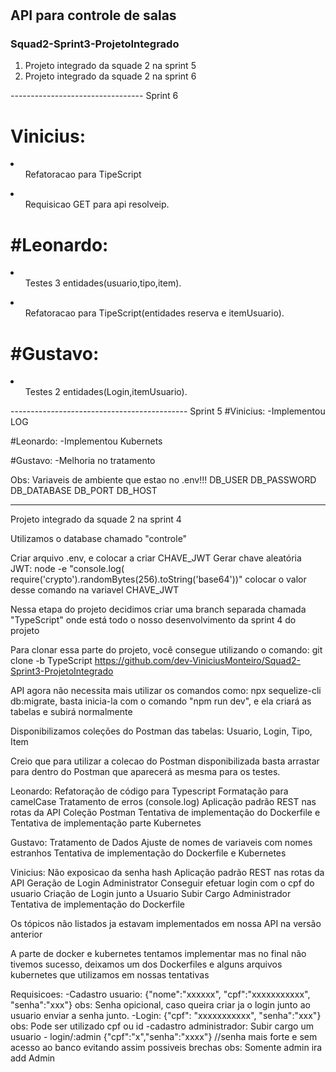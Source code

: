 	
<h1 align="center">
  <h2>API para controle de salas</h2>
</h1>

### Squad2-Sprint3-ProjetoIntegrado 
   1. Projeto integrado da squade 2 na sprint 5 
   2. Projeto integrado da squade 2 na sprint 6 

--------------------------------- Sprint 6

  <h1>Vinicius:</h1>
  <li><ul>Refatoracao para TipeScript</ul></li>
  <li><ul>Requisicao GET para api resolveip.</ul></li>
  
  <h1>#Leonardo:</h1>
  <li><ul>Testes 3 entidades(usuario,tipo,item).</ul></li>
  <li><ul>Refatoracao para TipeScript(entidades reserva e itemUsuario).</ul></li>
  
  <h1>#Gustavo:</h1>
  <li><ul>Testes 2 entidades(Login,itemUsuario).</ul></li>

-------------------------------------------- Sprint 5
#Vinicius:
 -Implementou LOG
 
#Leonardo:
 -Implementou Kubernets
 
#Gustavo:
 -Melhoria no tratamento
 
Obs: Variaveis de ambiente que estao no .env!!!
DB_USER
DB_PASSWORD
DB_DATABASE
DB_PORT
DB_HOST

-----------------------------------------------------------------------------------------------
Projeto integrado da squade 2 na sprint 4

Utilizamos o database chamado "controle"

Criar arquivo .env, e colocar a criar CHAVE_JWT
Gerar chave aleatória JWT:
node -e "console.log( require('crypto').randomBytes(256).toString('base64'))" 
colocar o valor desse comando na variavel CHAVE_JWT

Nessa etapa do projeto decidimos criar uma branch separada chamada "TypeScript" onde está todo o nosso desenvolvimento da sprint 4 do projeto

Para clonar essa parte do projeto, você consegue utilizando o comando:
git clone -b TypeScript https://github.com/dev-ViniciusMonteiro/Squad2-Sprint3-ProjetoIntegrado 

API agora não necessita mais utilizar os comandos como: npx sequelize-cli db:migrate, basta inicia-la com o comando "npm run dev", e ela criará as tabelas e subirá normalmente

Disponibilizamos coleções do Postman das tabelas:
Usuario, Login, Tipo, Item

Creio que para utilizar a colecao do Postman disponibilizada basta arrastar para dentro do Postman que aparecerá as mesma para os testes.

Leonardo:
    Refatoração de código para Typescript
    Formatação para camelCase
    Tratamento de erros (console.log)
    Aplicação padrão REST nas rotas da API
    Coleção Postman
    Tentativa de implementação do Dockerfile
    e  Tentativa de implementação parte Kubernetes

Gustavo:
    Tratamento de Dados
    Ajuste de nomes de variaveis com nomes estranhos
    Tentativa de implementação do Dockerfile e Kubernetes

Vinicius:
    Não exposicao da senha hash
    Aplicação padrão REST nas rotas da API
    Geração de Login Administrator
    Conseguir efetuar login com o cpf do usuario
    Criação de Login junto a Usuario
    Subir Cargo Administrador
    Tentativa de implementação do Dockerfile

Os tópicos não listados ja estavam implementados em nossa API na versão anterior

A parte de docker e kubernetes tentamos implementar mas no final não tivemos sucesso, deixamos um dos Dockerfiles e alguns arquivos kubernetes que utilizamos em nossas tentativas

Requisicoes:
 -Cadastro usuario: {"nome":"xxxxxx", "cpf":"xxxxxxxxxxx", "senha":"xxx"}
   obs: Senha opicional, caso queira criar ja o login junto ao usuario enviar a senha junto.
 -Login: {"cpf": "xxxxxxxxxxx", "senha":"xxx"}
  obs: Pode ser utilizado cpf ou id
 -cadastro administrador: Subir cargo um usuario - login/:admin {"cpf":"x","senha":"xxxx"} //senha mais forte e sem acesso ao banco evitando assim possiveis brechas
   obs: Somente admin ira add Admin
